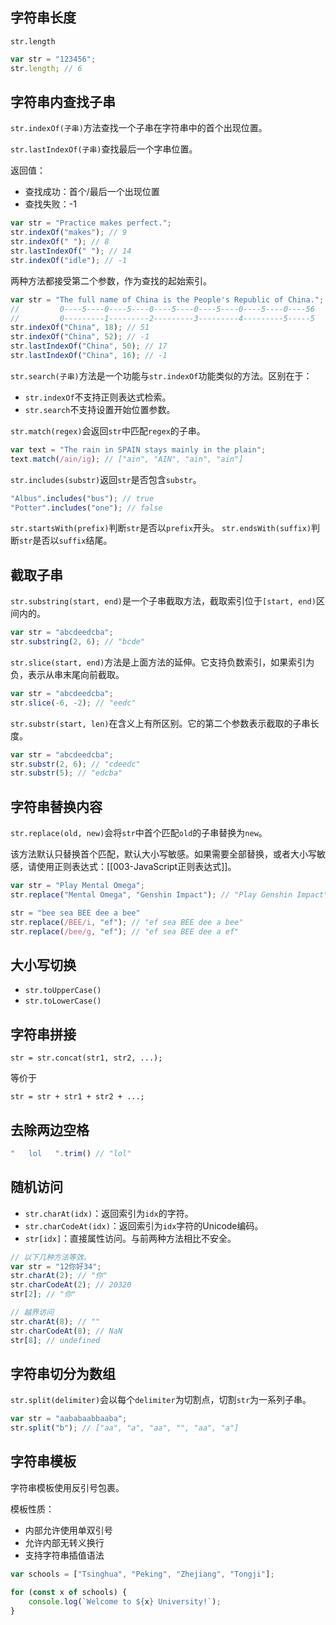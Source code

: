 
## 字符串长度

`str.length`

```js
var str = "123456";
str.length; // 6
```

## 字符串内查找子串

`str.indexOf(子串)`方法查找一个子串在字符串中的首个出现位置。

`str.lastIndexOf(子串)`查找最后一个字串位置。

返回值：
- 查找成功：首个/最后一个出现位置
- 查找失败：-1

```js
var str = "Practice makes perfect.";
str.indexOf("makes"); // 9
str.indexOf(" "); // 8
str.lastIndexOf(" "); // 14
str.indexOf("idle"); // -1
```

两种方法都接受第二个参数，作为查找的起始索引。

```js
var str = "The full name of China is the People's Republic of China.";
//         0----5----0----5----0----5----0----5----0----5----0----56
//         0---------1---------2---------3---------4---------5-----5
str.indexOf("China", 18); // 51
str.indexOf("China", 52); // -1
str.lastIndexOf("China", 50); // 17
str.lastIndexOf("China", 16); // -1
```

`str.search(子串)`方法是一个功能与`str.indexOf`功能类似的方法。区别在于：
- `str.indexOf`不支持正则表达式检索。
- `str.search`不支持设置开始位置参数。

`str.match(regex)`会返回`str`中匹配`regex`的子串。

```js
var text = "The rain in SPAIN stays mainly in the plain";
text.match(/ain/ig); // ["ain", "AIN", "ain", "ain"]
```

`str.includes(substr)`返回`str`是否包含`substr`。
```js
"Albus".includes("bus"); // true
"Potter".includes("one"); // false
```

`str.startsWith(prefix)`判断`str`是否以`prefix`开头。
`str.endsWith(suffix)`判断`str`是否以`suffix`结尾。

## 截取子串

`str.substring(start, end)`是一个子串截取方法，截取索引位于`[start, end)`区间内的。

```js
var str = "abcdeedcba";
str.substring(2, 6); // "bcde"
```

`str.slice(start, end)`方法是上面方法的延伸。它支持负数索引，如果索引为负，表示从串末尾向前截取。

```js
var str = "abcdeedcba";
str.slice(-6, -2); // "eedc"
```

`str.substr(start, len)`在含义上有所区别。它的第二个参数表示截取的子串长度。

```js
var str = "abcdeedcba";
str.substr(2, 6); // "cdeedc"
str.substr(5); // "edcba"
```

## 字符串替换内容

`str.replace(old, new)`会将`str`中首个匹配`old`的子串替换为`new`。

该方法默认只替换首个匹配，默认大小写敏感。如果需要全部替换，或者大小写敏感，请使用正则表达式：[[003-JavaScript正则表达式]]。

```js
var str = "Play Mental Omega";
str.replace("Mental Omega", "Genshin Impact"); // "Play Genshin Impact"

str = "bee sea BEE dee a bee"
str.replace(/BEE/i, "ef"); // "ef sea BEE dee a bee"
str.replace(/bee/g, "ef"); // "ef sea BEE dee a ef"
```

## 大小写切换

- `str.toUpperCase()`
- `str.toLowerCase()`

## 字符串拼接

`str = str.concat(str1, str2, ...);`

等价于

`str = str + str1 + str2 + ...;`

## 去除两边空格

```js
"   lol   ".trim() // "lol"
```

## 随机访问

- `str.charAt(idx)`：返回索引为`idx`的字符。
- `str.charCodeAt(idx)`：返回索引为`idx`字符的Unicode编码。
- `str[idx]`：直接属性访问。与前两种方法相比不安全。

```js
// 以下几种方法等效。
var str = "12你好34";
str.charAt(2); // "你"
str.charCodeAt(2); // 20320
str[2]; // "你"

// 越界访问
str.charAt(8); // ""
str.charCodeAt(8); // NaN
str[8]; // undefined
```

## 字符串切分为数组

`str.split(delimiter)`会以每个`delimiter`为切割点，切割`str`为一系列子串。

```js
var str = "aababaabbaaba";
str.split("b"); // ["aa", "a", "aa", "", "aa", "a"]
```

## 字符串模板

字符串模板使用反引号包裹。

模板性质：
- 内部允许使用单双引号
- 允许内部无转义换行
- 支持字符串插值语法

```js
var schools = ["Tsinghua", "Peking", "Zhejiang", "Tongji"];

for (const x of schools) {
	console.log(`Welcome to ${x} University!`);
}
```